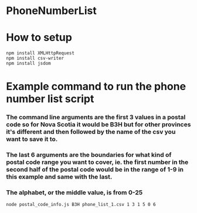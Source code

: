 # PhoneNumberList

# How to setup 
    npm install XMLHttpRequest
    npm install csv-writer
    npm install jsdom

# Example command to run the phone number list script

### The command line arguments are the first 3 values in a postal code so for Nova Scotia it would be B3H but for other provinces it's different and then followed by the name of the csv you want to save it to.
### The last 6 arguments are the boundaries for what kind of postal code range you want to cover, ie. the first number in the second half of the postal code would be in the range of 1-9 in this example and same with the last.
### The alphabet, or the middle value, is from 0-25
    node postal_code_info.js B3H phone_list_1.csv 1 3 1 5 0 6

